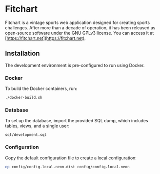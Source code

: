 # Fitchart
Fitchart is a vintage sports web application designed for creating sports challenges. After more than a decade of operation, it has been released as open-source software under the GNU GPLv3 license. You can access it at [https://fitchart.net](https://fitchart.net).


## Installation
The development environment is pre-configured to run using Docker.

### Docker
To build the Docker containers, run:
```bash
./docker-build.sh
```


### Database
To set up the database, import the provided SQL dump, which includes tables, views, and a single user:
```
sql/development.sql
```


### Configuration
Copy the default configuration file to create a local configuration:
```bash
cp config/config.local.neon.dist config/config.local.neon
```



